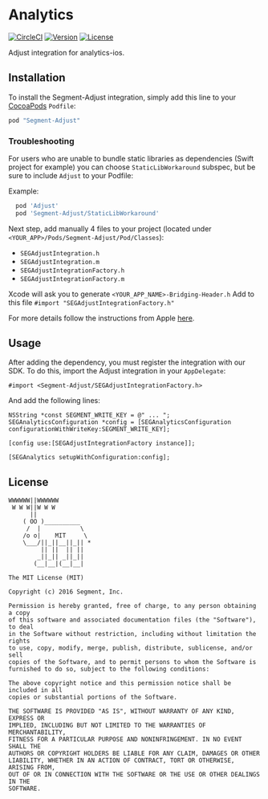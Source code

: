 # Analytics

[![CircleCI](https://circleci.com/gh/segment-integrations/analytics-ios-integration-adjust.svg?style=svg)](https://circleci.com/gh/segment-integrations/analytics-ios-integration-adjust)
[![Version](https://img.shields.io/cocoapods/v/Segment-Adjust.svg?style=flat)](http://cocoapods.org/pods/Segment-Adjust)
[![License](https://img.shields.io/cocoapods/l/Segment-Adjust.svg?style=flat)](http://cocoapods.org/pods/Segment-Adjust)

Adjust integration for analytics-ios.

## Installation

To install the Segment-Adjust integration, simply add this line to your [CocoaPods](http://cocoapods.org) `Podfile`:

```ruby
pod "Segment-Adjust"
```

### Troubleshooting

For users who are unable to bundle static libraries as dependencies (Swift project for example) you can choose `StaticLibWorkaround` subspec, but be sure to include `Adjust` to your Podfile:

Example:

```ruby
  pod 'Adjust'
  pod 'Segment-Adjust/StaticLibWorkaround'
```

Next step, add manually 4 files to your project (located under `<YOUR_APP>/Pods/Segment-Adjust/Pod/Classes`):

 - `SEGAdjustIntegration.h`
 - `SEGAdjustIntegration.m`
 - `SEGAdjustIntegrationFactory.h`
 - `SEGAdjustIntegrationFactory.m`

Xcode will ask you to generate `<YOUR_APP_NAME>-Bridging-Header.h`
Add to this file `#import "SEGAdjustIntegrationFactory.h"`

For more details follow the instructions from Apple [here](https://developer.apple.com/library/content/documentation/Swift/Conceptual/BuildingCocoaApps/MixandMatch.html).

## Usage

After adding the dependency, you must register the integration with our SDK.  To do this, import the Adjust integration in your `AppDelegate`:

```
#import <Segment-Adjust/SEGAdjustIntegrationFactory.h>
```

And add the following lines:

```
NSString *const SEGMENT_WRITE_KEY = @" ... ";
SEGAnalyticsConfiguration *config = [SEGAnalyticsConfiguration configurationWithWriteKey:SEGMENT_WRITE_KEY];

[config use:[SEGAdjustIntegrationFactory instance]];

[SEGAnalytics setupWithConfiguration:config];

```

## License

```
WWWWWW||WWWWWW
 W W W||W W W
      ||
    ( OO )__________
     /  |           \
    /o o|    MIT     \
    \___/||_||__||_|| *
         || ||  || ||
        _||_|| _||_||
       (__|__|(__|__|

The MIT License (MIT)

Copyright (c) 2016 Segment, Inc.

Permission is hereby granted, free of charge, to any person obtaining a copy
of this software and associated documentation files (the "Software"), to deal
in the Software without restriction, including without limitation the rights
to use, copy, modify, merge, publish, distribute, sublicense, and/or sell
copies of the Software, and to permit persons to whom the Software is
furnished to do so, subject to the following conditions:

The above copyright notice and this permission notice shall be included in all
copies or substantial portions of the Software.

THE SOFTWARE IS PROVIDED "AS IS", WITHOUT WARRANTY OF ANY KIND, EXPRESS OR
IMPLIED, INCLUDING BUT NOT LIMITED TO THE WARRANTIES OF MERCHANTABILITY,
FITNESS FOR A PARTICULAR PURPOSE AND NONINFRINGEMENT. IN NO EVENT SHALL THE
AUTHORS OR COPYRIGHT HOLDERS BE LIABLE FOR ANY CLAIM, DAMAGES OR OTHER
LIABILITY, WHETHER IN AN ACTION OF CONTRACT, TORT OR OTHERWISE, ARISING FROM,
OUT OF OR IN CONNECTION WITH THE SOFTWARE OR THE USE OR OTHER DEALINGS IN THE
SOFTWARE.
```
